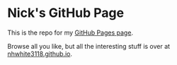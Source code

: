 # Nick's GitHub Page

This is the repo for my [GitHub Pages page](nhwhite3118.github.io). 

Browse all you like, but all the interesting stuff is over at [nhwhite3118.github.io](nhwhite3118.github.io). 